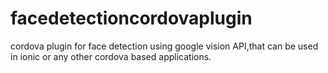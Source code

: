 # facedetectioncordovaplugin
cordova plugin for face detection using google vision API,that can be used in ionic  or any other cordova based applications.
